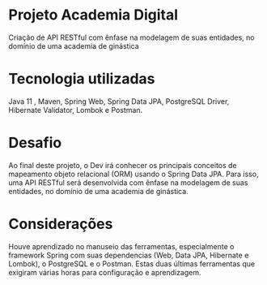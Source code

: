 # Projeto Academia Digital
Criação de API RESTful com ênfase na modelagem de suas entidades, no domínio de uma academia de ginástica
# Tecnologia utilizadas
Java 11 , Maven, Spring Web, Spring Data JPA, PostgreSQL Driver, Hibernate Validator, Lombok e Postman.

# Desafio
Ao final deste projeto, o Dev irá conhecer os principais conceitos de mapeamento objeto relacional (ORM) usando o Spring Data JPA. Para isso, uma API RESTful será desenvolvida com ênfase na modelagem de suas entidades, no domínio de uma academia de ginástica.
# Considerações
Houve aprendizado no manuseio das ferramentas, especialmente o framework Spring com suas dependencias (Web, Data JPA, Hibernate e Lombok), o PostgreSQL e o Postman.
Estas duas últimas ferramentas que exigiram várias horas para configuração e aprendizagem.





